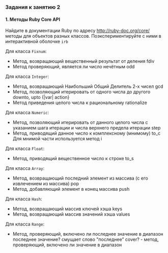 ### Задания к занятию 2

#### 1. Методы Ruby Core API

Найдите в документации Ruby по адресу http://ruby-doc.org/core/ методы для объектов разных классов. Поэкспериментируйте с ними в интерактивной оболочке `irb`

Для класса `Fixnum`:

* Метод, возвращающий вещественный результат от деления
fdiv
* Метод проверяющий, является ли число нечётным
odd

Для класса `Integer`:

* Метод, возвращающий Наибольший Общий Делитель 2-х чисел
gcd
* Метод, позволяющий итерировать от одного числа до другого
downto, upto {|var| action}
* Метод приведения целого числа к рациональному
rationalize

Для класса `Numeric`:

* Метод, позволяющий итерировать от данного целого числа с указанием шага итерации и числа верхнего предела итерации
step
* Метод, приводящий данное число к комплексному (мнимому)
to_c Для мнимой части используется метод i

Для класса `Float`:

* Метод, приводящий вещественное число к строке
to_s

Для класса `Array`:

* Метод, возвращающий последний элемент из массива (с его извлечением из массива)
pop
* Метод, добавляющий элемент в конец массива
push

Для класса `Hash`:

* Метод, возвращающий массив ключей хэша
keys
* Метод, возвращающий массив значений хэша
values

Для класса `Range`:

* Метод, проверяющий, включено ли последнее значение в диапазон
последнее значение? смущает слово "последнее"
cover? - метод, проверяющий, включено ли значение в диапазон